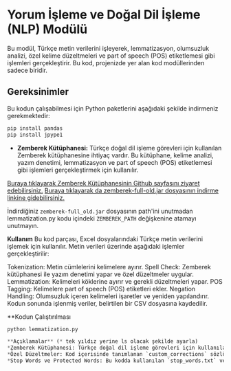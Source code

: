 # Yorum İşleme ve Doğal Dil İşleme (NLP) Modülü

Bu modül, Türkçe metin verilerini işleyerek, lemmatizasyon, olumsuzluk analizi, özel kelime düzeltmeleri ve part of speech (POS) etiketlemesi gibi işlemleri gerçekleştirir. Bu kod, projenizde yer alan kod modüllerinden sadece biridir.

## Gereksinimler

Bu kodun çalışabilmesi için Python paketlerini aşağıdaki şekilde indirmeniz gerekmektedir:

```bash
pip install pandas
pip install jpype1
```

- **Zemberek Kütüphanesi:** Türkçe doğal dil işleme görevleri için kullanılan Zemberek kütüphanesine ihtiyaç vardır. Bu kütüphane, kelime analizi, yazım denetimi, lemmatizasyon ve part of speech (POS) etiketlemesi gibi işlemleri gerçekleştirmek için kullanılır.

[Buraya tıklayarak Zemberek Kütüphanesinin Github sayfasını ziyaret edebilirsiniz.](https://github.com/ahmetaa/zemberek-nlp?tab=readme-ov-file)
[Buraya tıklayarak da zemberek-full-old.jar dosyasının indirme linkine gidebilirsiniz.](https://drive.google.com/drive/folders/1FN80VbqesnqU21us4c4Pvgv2VqUsSf2z)

İndirdiğiniz `zemberek-full_old.jar` dosyasının path'ini unutmadan lemmatization.py kodu içindeki 
`ZEMBEREK_PATH` değişkenine atamayı unutmayın. 

**Kullanım**
Bu kod parçası, Excel dosyalarındaki Türkçe metin verilerini işlemek için kullanılır. Metin verileri üzerinde aşağıdaki işlemler gerçekleştirilir:

Tokenization: Metin cümlelerini kelimelere ayırır.
Spell Check: Zemberek kütüphanesi ile yazım denetimi yapar ve özel düzeltmeler uygular.
Lemmatization: Kelimeleri köklerine ayırır ve gerekli düzeltmeleri yapar.
POS Tagging: Kelimelere part of speech (POS) etiketleri ekler.
Negation Handling: Olumsuzluk içeren kelimeleri işaretler ve yeniden yapılandırır.
Kodun sonunda işlenmiş veriler, belirtilen bir CSV dosyasına kaydedilir.

**Kodun Çalıştırılması

```python
python lemmatization.py

**Açıklamalar** (* tek yıldız yerine ls olacak şekilde ayarla)
*Zemberek Kütüphanesi: Türkçe doğal dil işleme görevleri için kullanılan açık kaynak bir kütüphanedir. Bu projede Zemberek, kelime analizi ve yazım denetimi için kullanılmıştır.
*Özel Düzeltmeler: Kod içerisinde tanımlanan `custom_corrections` sözlüğü, Zemberek kütüphanesinin düzeltmediği kelimeleri manuel olarak düzeltmek için kullanılır.
*Stop Words ve Protected Words: Bu kodda kullanılan `stop_words.txt` ve `kelimeler.txt ` dosyaları, gereksiz kelimeleri çıkarmak ve korunması gereken özel kelimeleri belirlemek için kullanılır.
